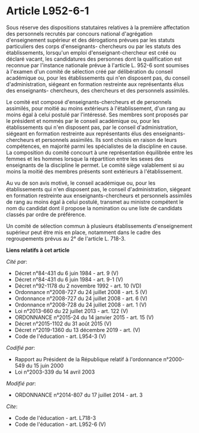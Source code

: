 # Article L952-6-1

Sous réserve des dispositions statutaires relatives à la première affectation des personnels recrutés par concours national
d'agrégation d'enseignement supérieur et des dérogations prévues par les statuts particuliers des corps d'enseignants-
chercheurs ou par les statuts des établissements, lorsqu'un emploi d'enseignant-chercheur est créé ou déclaré vacant, les
candidatures des personnes dont la qualification est reconnue par l'instance nationale prévue à l'article L. 952-6 sont
soumises à l'examen d'un comité de sélection créé par délibération du conseil académique ou, pour les établissements qui n'en
disposent pas, du conseil d'administration, siégeant en formation restreinte aux représentants élus des enseignants-
chercheurs, des chercheurs et des personnels assimilés. 

Le comité est composé d'enseignants-chercheurs et de personnels assimilés, pour moitié au moins extérieurs à l'établissement,
d'un rang au moins égal à celui postulé par l'intéressé. Ses membres sont proposés par le président et nommés par le conseil
académique ou, pour les établissements qui n'en disposent pas, par le conseil d'administration, siégeant en formation
restreinte aux représentants élus des enseignants-chercheurs et personnels assimilés. Ils sont choisis en raison de leurs
compétences, en majorité parmi les spécialistes de la discipline en cause. La composition du comité concourt à une
représentation équilibrée entre les femmes et les hommes lorsque la répartition entre les sexes des enseignants de la
discipline le permet. Le comité siège valablement si au moins la moitié des membres présents sont extérieurs à
l'établissement. 

Au vu de son avis motivé, le conseil académique ou, pour les établissements qui n'en disposent pas, le conseil
d'administration, siégeant en formation restreinte aux enseignants-chercheurs et personnels assimilés de rang au moins égal à
celui postulé, transmet au ministre compétent le nom du candidat dont il propose la nomination ou une liste de candidats
classés par ordre de préférence. 

Un comité de sélection commun à plusieurs établissements d'enseignement supérieur peut être mis en place, notamment dans le
cadre des regroupements prévus au 2° de l'article L. 718-3.

**Liens relatifs à cet article**

_Cité par_:

  - Décret n°84-431 du 6 juin 1984 - art. 9 (V)
  - Décret n°84-431 du 6 juin 1984 - art. 9-1 (V)
  - Décret n°92-1178 du 2 novembre 1992 - art. 10 (VD)
  - Ordonnance n°2008-727 du 24 juillet 2008 - art. 5 (V)
  - Ordonnance n°2008-727 du 24 juillet 2008 - art. 6 (V)
  - Ordonnance n°2008-728 du 24 juillet 2008 - art. 1 (V)
  - Loi n°2013-660 du 22 juillet 2013 - art. 122 (V)
  - ORDONNANCE n°2015-24 du 14 janvier 2015 - art. 15 (V)
  - Décret n°2015-1102 du 31 août 2015 (V)
  - Décret n°2019-1360 du 13 décembre 2019 - art. (V)
  - Code de l'éducation - art. L954-3 (V)

_Codifié par_:

  - Rapport au Président de la République relatif à l'ordonnance n°2000-549 du 15 juin 2000
  - Loi n°2003-339 du 14 avril 2003

_Modifié par_:

  - ORDONNANCE n°2014-807 du 17 juillet 2014 - art. 3

_Cite_:

  - Code de l'éducation - art. L718-3
  - Code de l'éducation - art. L952-6 (V)
